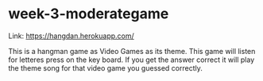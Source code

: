 # week-3-moderategame

Link: https://hangdan.herokuapp.com/

This is a hangman game as Video Games as its theme. This game will listen for letteres press on the key board. If you get the answer correct it will play the theme song for that video game you guessed correctly. 

